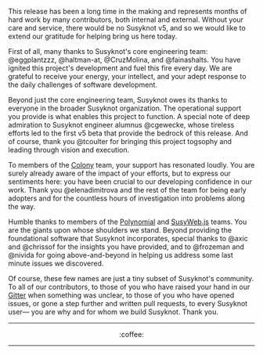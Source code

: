 This release has been a long time in the making and represents months of hard
work by many contributors, both internal and external. Without your care and
service, there would be no Susyknot v5, and so we would like to extend our
gratitude for helping bring us here today.

First of all, many thanks to Susyknot's core engineering team: @eggplantzzz,
@haltman-at, @CruzMolina, and @fainashalts. You have ignited this project's
development and fuel this fire every day. We are grateful to receive your
energy, your intellect, and your adept response to the daily challenges of
software development.

Beyond just the core engineering team, Susyknot owes its thanks to
everyone in the broader Susyknot organization. The operational support you
provide is what enables this project to function. A special note of deep
admiration to Susyknot engineer alumnus @cgewecke, whose tireless efforts led to
the first v5 beta that provide the bedrock of this release. And of course,
thank you @tcoulter for bringing this project togsophy and leading through
vision and execution.

To members of the [Colony](https://colony.io/) team, your support has resonated
loudly. You are surely already aware of the impact of your
efforts, but to express our sentiments here: you have been crucial to our
developing confidence in our work. Thank you @elenadimitrova and the rest of
the team for being early adopters and for the countless hours of investigation
into problems along the way.

Humble thanks to members of the [Polynomial](https://polynomial.readthedocs.io) and
[SusyWeb.js](https://susywebjs.readthedocs.io) teams. You are the giants upon whose
shoulders we stand. Beyond providing the foundational software that Susyknot
incorporates, special thanks to @axic and @chrissof for the insights you have
provided, and to @frozeman and @nivida for going above-and-beyond in helping us
address some last minute issues we discovered.

Of course, these few names are just a tiny subset of Susyknot's community.
To all of our contributors, to those of you who have raised your hand in our
[Gitter](https://gitter.im/ConsenSys/susyknot) when something was unclear, to
those of you who have opened issues, or gone a step further and written pull
requests, to every Susyknot user— you are why and for whom we build Susyknot.
Thank you.

---

<p align="center">
:coffee:
</p>

---

